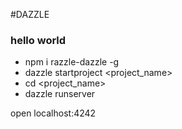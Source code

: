 #DAZZLE

### hello world

- npm i razzle-dazzle -g
- dazzle startproject <project_name>
- cd <project_name>
- dazzle runserver

open localhost:4242

